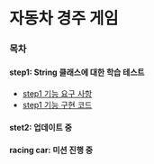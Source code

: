 # 자동차 경주 게임

### 목차
#### step1: String 클래스에 대한 학습 테스트
- [step1 기능 요구 사항][S]
- [step1 기능 구현 코드][C]
#### stet2: 업데이트 중
#### racing car: 미션 진행 중 

[S]: https://github.com/Data-ssung/java-racingcar/blob/ssungwork/mission/step1/StringTest.md
[C]: https://github.com/Data-ssung/java-racingcar/blob/ssungwork/src/test/java/step1/StringTest.java